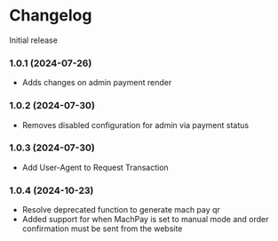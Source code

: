 # Changelog

Initial release

### 1.0.1 (2024-07-26)
* Adds changes on admin payment render

### 1.0.2 (2024-07-30)
* Removes disabled configuration for admin via payment status
### 1.0.3 (2024-07-30)
* Add User-Agent to Request Transaction 
### 1.0.4 (2024-10-23)
* Resolve deprecated function to generate mach pay qr
* Added support for when MachPay is set to manual mode and order confirmation must be sent from the website
